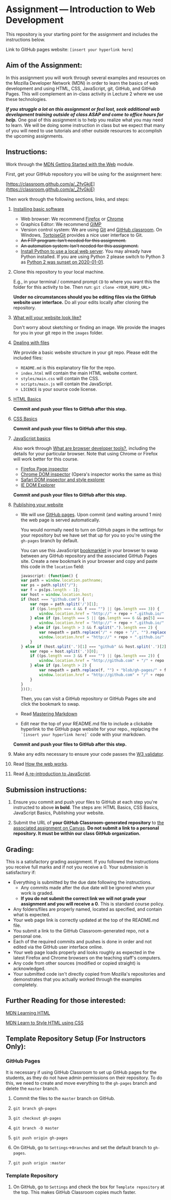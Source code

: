 # Assignment — Introduction to Web Development

This repository is your starting point for the assignment and includes the instructions below. 

Link to GitHub pages website: `[insert your hyperlink here]`


## Aim of the Assignment:

In this assignment you will work through several examples and resources on the Mozilla Developer Network (MDN) in order to learn the basics of web development and using HTML, CSS, JavaScript,  git, GitHub, and GitHub Pages. This will complement an in-class activity in Lecture 2 where we use these technologies.

**_If you struggle a lot on this assignment or feel lost, seek additional web development training outside of class ASAP and come to office hours for help._** One goal of this assignment is to help you realize what you may need to learn. We will be doing some instruction in class but we expect that many of you will need to use tutorials and other outside resources to accomplish the upcoming assignments.


## Instructions:

Work through the [MDN Getting Started with the Web](https://developer.mozilla.org/en-US/docs/Learn/Getting_started_with_the_web) module.

First, get your GitHub repository you will be using for the assignment here:

[https://classroom.github.com/a/_ZfvGkjE](https://classroom.github.com/a/_ZfvGkjE)

Then work through the following sections, links, and steps:

1. [Installing basic software](https://developer.mozilla.org/en-US/Learn/Getting_started_with_the_web/Installing_basic_software)
    *   Web browser: We recommend [Firefox](https://www.mozilla.org/en-US/firefox/new/) or [Chrome](https://www.google.com/chrome/)
    *   Graphics Editor: We recommend [GIMP](https://www.gimp.org/)
    *   Version control system: We are using [Git](https://git-scm.com/) and [GitHub classroom](https://classroom.github.com/). On Windows, [TortoiseGit](https://tortoisegit.org/) provides a nice user interface to Git.
    *   ~~An FTP program: Isn't needed for this assignment.~~
    *   ~~An automation system: Isn't needed for this assignment.~~
    *   [Install Python to use a local web server](https://developer.mozilla.org/en-US/docs/Learn/Common_questions/set_up_a_local_testing_server). You may already have Python installed. If you are using Python 2 please switch to Python 3 as [Python 2 was sunset on 2020-01-01](https://www.python.org/doc/sunset-python-2/).

1. Clone this repository to your local machine.

    E.g., in your terminal / command prompt `CD` to where you want this the folder for this activity to be. Then run: `git clone <YOUR_REPO_URL>`

    **Under no circumstances should you be editing files via the GitHub website user interface.** Do all your edits locally after cloning the repository.

1. [What will your website look like?](https://developer.mozilla.org/en-US/Learn/Getting_started_with_the_web/What_will_your_website_look_like)
    
    Don't worry about sketching or finding an image. We provide the images for you in your git repo in the `images` folder.
    
1. [Dealing with files](https://developer.mozilla.org/en-US/Learn/Getting_started_with_the_web/Dealing_with_files)
    
    We provide a basic website structure in your git repo. Please edit the included files:
    * `README.md` is this explanatory file for the repo.
    * `index.html` will contain the main HTML website content.
    * `styles/main.css` will contain the CSS.
    * `scripts/main.js` will contain the JavaScript.
    * `LICENCE` is your source code license.

1. [HTML Basics](https://developer.mozilla.org/en-US/Learn/Getting_started_with_the_web/HTML_basics)

    **Commit and push your files to GitHub after this step.**

1. [CSS Basics](https://developer.mozilla.org/en-US/Learn/Getting_started_with_the_web/CSS_basics)

    **Commit and push your files to GitHub after this step.**

1. [JavaScript basics](https://developer.mozilla.org/en-US/Learn/Getting_started_with_the_web/JavaScript_basics)
    
    Also work through [What are browser developer tools?](https://developer.mozilla.org/en-US/docs/Learn/Common_questions/What_are_browser_developer_tools), including the details for your particular browser. Note that using Chrome or Firefox will work better for this course.
    *   [Firefox Page inspector](https://developer.mozilla.org/en-US/docs/Tools/Page_Inspector)
    *   [Chrome DOM inspector](https://developer.chrome.com/devtools/docs/dom-and-styles) (Opera's inspector works the same as this)
    *   [Safari DOM inspector and style explorer](https://developer.apple.com/library/safari/documentation/AppleApplications/Conceptual/Safari_Developer_Guide/ResourcesandtheDOM/ResourcesandtheDOM.html#//apple_ref/doc/uid/TP40007874-CH3-SW1)
    *   [IE DOM Explorer](http://msdn.microsoft.com/en-us/library/ie/dn255008%28v=vs.85%29.aspx)

    **Commit and push your files to GitHub after this step.**

1. [Publishing your website](https://developer.mozilla.org/en-US/Learn/Getting_started_with_the_web/Publishing_your_website)
    
    * We will use [GitHub pages](https://pages.github.com/). Upon commit (and waiting around 1 min) the web page is served automatically.
    
        You would normally need to turn on GitHub pages in the settings for your repository but we have set that up for you so you're using the `gh-pages` branch by default.

        You can use this JavaScript [bookmarklet](https://en.wikipedia.org/wiki/Bookmarklet) in your browser to swap between any GitHub repository and the associated GitHub Pages site. Create a new bookmark in your browser and copy and paste this code in the `location` field:
        ```js
        javascript: (function() {
        var path = window.location.pathname;
        var ps = path.split("/");
        var f = ps[ps.length - 1];
        var host = window.location.host;
        if (host === "github.com") {
            var repo = path.split('/')[1];
            if ((ps.length === 4 && f === "") || (ps.length === 3)) {
                window.location.href = "http://" + repo + ".github.io/" + path.replace("/" + repo + "/", "")
            } else if (ps.length === 5 || (ps.length === 6 && ps[5] === "")) {
                window.location.href = "http://" + repo + ".github.io/" + ps[2]
            } else if (ps.length > 3 && f.split(".").length === 2) {
                var newpath = path.replace("/" + repo + "/", "").replace("blob/gh-pages/", "");
                window.location.href = "http://" + repo + ".github.io/" + newpath.replace(".md", ".html").replace(".Rmd", ".html")
            }
        } else if (host.split('.')[1] === "github" && host.split('.')[2] === "io") {
            var repo = host.split('.')[0];
            if ((ps.length === 3 && f === "") || (ps.length === 2)) {
                window.location.href = "http://github.com" + "/" + repo + path
            } else if (ps.length > 2) {
                var newpath = path.replace(f, "") + "blob/gh-pages/" + f;
                window.location.href = "http://github.com" + "/" + repo + newpath
            }
        }
        })();
        ```
        Then, you can visit a GitHub repository or GitHub Pages site and click the bookmark to swap.

    * Read [Mastering Markdown](https://guides.github.com/features/mastering-markdown/)
    *   Edit near the top of your README.md file to include a clickable hyperlink to the GitHub page website for your repo., replacing the `` `[insert your hyperlink here]` `` code with your markdown.
    
    **Commit and push your files to GitHub after this step.**

1. Make any edits necessary to ensure your code passes the [W3 validator](https://validator.w3.org/).

1. Read [How the web works](https://developer.mozilla.org/en-US/Learn/Getting_started_with_the_web/How_the_Web_works).

1. Read [A re-introduction to JavaScript](https://developer.mozilla.org/en-US/docs/Web/JavaScript/A_re-introduction_to_JavaScript).


## Submission instructions:

1. Ensure you commit and push your files to GitHub at each step you're instructed to above **in bold**. The steps are: HTML Basics, CSS Basics, JavaScript Basics, Publishing your website.

1. Submit the URL of **your GitHub Classroom-generated repository** to [the associated assignment on Canvas](https://canvas.instructure.com/courses/1781732/assignments/13207299/). **Do not submit a link to a personal repository. It must be within our class GitHub organization.** 


## Grading:

This is a satisfactory grading assignment. If you followed the instructions you receive full marks and if not you receive a 0. Your submission is satisfactory if:

* Everything is submitted by the due date following the instructions.
    * Any commits made after the due date will be ignored when your work is graded.
    * **If you do not submit the correct link we will not grade your assignment and you will receive a 0**. This is standard course policy.
* Any folders/files are properly named, located as specified, and contain what is expected.
* Your web page link is correctly updated at the top of the README.md file.
* You submit a link to the GitHub Classroom-generated repo, not a personal one.
* Each of the required commits and pushes is done in order and not edited via the GitHub user interface online.
* Your web page loads properly and looks roughly as expected in the latest Firefox and Chrome browsers on the teaching staff's computers.
* Any code from other sources (modified or copied straight) is acknowledged.
* Your submitted code isn't directly copied from Mozilla's repositories and demonstrates that you actually worked through the examples completely.


## Further Reading for those interested:

[MDN Learning HTML](https://developer.mozilla.org/en-US/docs/Learn/HTML)

[MDN Learn to Style HTML using CSS](https://developer.mozilla.org/en-US/docs/Learn/CSS)


## Template Repository Setup (For Instructors Only):

### GitHub Pages

It is necessary if using GitHub Classroom to set up GitHub pages for the students, as they do not have admin permissions on their repository. To do this, we need to create and move everything to the `gh-pages` branch and delete the `master` branch.

1. Commit the files to the `master` branch on GitHub.

1. `git branch gh-pages`

1. `git checkout gh-pages`

1. `git branch -D master`

1. `git push origin gh-pages`

1. On GitHub, go to `Settings`->`Branches` and set the default branch to `gh-pages`.

1. `git push origin :master`

### Template Repository

1. On GitHub, go to `Settings` and check the box for `Template repository` at the top. This makes GitHub Classroom copies much faster.